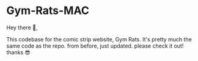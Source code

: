 # Gym-Rats-MAC

Hey there 👋, 

This codebase for the comic strip website, Gym Rats. It's pretty much the same code as the repo. from before, just updated.
please check it out! thanks 😎
